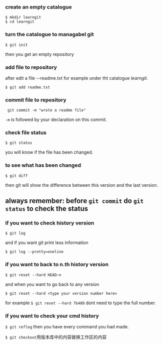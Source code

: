 ### create an empty catalogue ###

```
$ mkdir learngit
$ cd learngit
```
### turn the catalogue to managabel git ###

```
$ git init
```
then you get an empty repository

### add file to repository ###
after edit a file --readme.txt for example under tht catalogue *learngit*.
```
$ git add readme.txt
```

### commit file to repository ###
```
 git commit -m "wrote a readme file"
```
`-m` is followed by your declaration on this commit.

### check file status ###
```
$ git status
```
you will know if the file has been changed.

### to see what has been changed ###

```
$ git diff
```
then git will show the difference between this version and the last version.

## always remember: before `git commit` do `git status` to check the status ##

### if you want to check history version ###
```
$ git log
```
and if you want git print less information
```
$ git log --pretty=oneline
```
### if you want to back to n.th history version ###

```
$ git reset --hard HEAD~n
```
and when you want to go back to any version
```
$ git reset --hard <type your version number here>
```
for example
`$ git reset --hard 7b488` 
dont need to type the full number.

### if you want to check your cmd history ###
`$ git reflog`
then you have every command you had made.

`$ git checkout`用版本库中的内容替换工作区的内容
